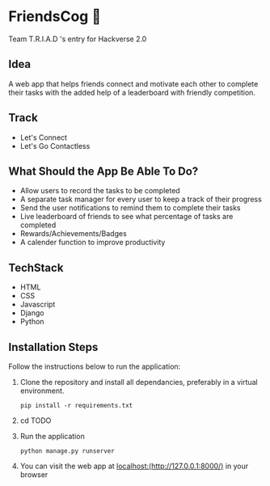 # FriendsCog :two_women_holding_hands:
Team T.R.I.A.D 's entry for Hackverse 2.0

## Idea
A web app that helps friends connect and motivate each other to complete their tasks with the added help of a leaderboard with friendly competition.

## Track
* Let's Connect
* Let's Go Contactless

## What Should the App Be Able To Do?
* Allow users to record the tasks to be completed
* A separate task manager for every user to keep a track of their progress
* Send the user notifications to remind them to complete their tasks
* Live leaderboard of friends to see what percentage of tasks are completed
* Rewards/Achievements/Badges
* A calender function to improve productivity

## TechStack
* HTML
* CSS
* Javascript
* Django
* Python

## Installation Steps

Follow the instructions below to run the application:
1. Clone the repository and install all dependancies, preferably in a virtual environment.

    `pip install -r requirements.txt`
2. cd TODO
3. Run the application

    `python manage.py runserver`
4. You can visit the web app at [localhost:(http://127.0.0.1:8000/)](http://127.0.0.1:8000/) in your browser


